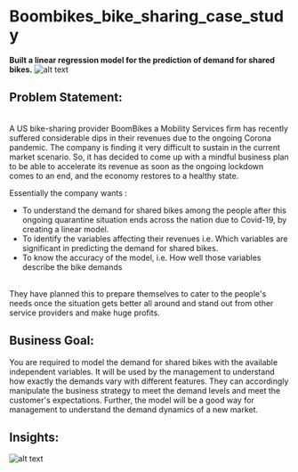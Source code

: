 # Boombikes_bike_sharing_case_study

<b>Built a linear regression model for the prediction of demand for shared bikes.</b>
![alt text](https://i.ytimg.com/vi/DV1SPdMVf8Y/maxresdefault.jpg)

## Problem Statement:
<br/>
A US bike-sharing provider BoomBikes a Mobility Services firm has recently suffered considerable dips in their revenues due to the ongoing Corona pandemic. The company is finding it very difficult to sustain in the current market scenario. So, it has decided to come up with a mindful business plan to be able to accelerate its revenue as soon as the ongoing lockdown comes to an end, and the economy restores to a healthy state.

Essentially the company wants :

- To understand the demand for shared bikes among the people after this ongoing quarantine situation ends across the nation due to Covid-19, by creating a linear model.
- To identify the variables affecting their revenues i.e. Which variables are significant in predicting the demand for shared bikes.
- To know the accuracy of the model, i.e. How well those variables describe the bike demands

<br/>
They have planned this to prepare themselves to cater to the people's needs once the situation gets better all around and stand out from other service providers and make huge profits.

## Business Goal:
You are required to model the demand for shared bikes with the available independent variables. It will be used by the management to understand how exactly the demands vary with different features. They can accordingly manipulate the business strategy to meet the demand levels and meet the customer's expectations. Further, the model will be a good way for management to understand the demand dynamics of a new market.

## Insights:

![alt text](https://user-images.githubusercontent.com/94171996/229470317-1fa462ee-f089-41e1-9731-0fdf98e9f85c.png)



